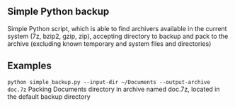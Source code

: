 ## Simple Python backup

Simple Python script, which is able to find archivers available in the current system (7z, bzip2, gzip, zip), accepting directory to backup and pack to the archive (excluding known temporary and system files and directories)

## Examples

`python simple_backup.py --input-dir ~/Documents --output-archive doc.7z`
Packing Documents directory in archive named doc.7z, located in the default backup directory
